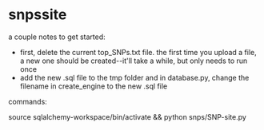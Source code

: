 # snpssite

a couple notes to get started:
- first, delete the current top_SNPs.txt file. the first time you upload a file, a new one should be created--it'll take a while, but only needs to run once
- add the new .sql file to the tmp folder and in database.py, change the filename in create_engine to the new .sql file

commands:

source sqlalchemy-workspace/bin/activate && python snps/SNP-site.py
